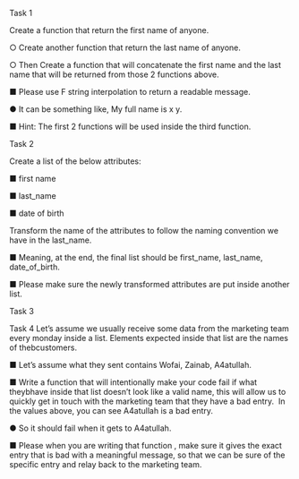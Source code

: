 Task 1

Create a function that return the first name of anyone.

‎○ Create another function that return the last name of anyone.

‎○ Then Create a function that will concatenate the first name and the last name that will be returned from those 2 functions above.

‎■ Please use F string interpolation to return a readable message.

‎● It can be something like, My full name is x y.

‎■ Hint: The first 2 functions will be used inside the third function.

Task 2

Create a list of the below attributes:

‎■ first name

‎■ last_name

‎■ date of birth

‎Transform the name of the attributes to follow the naming convention we have in the last_name.

‎■ Meaning, at the end, the final list should be first_name, last_name, ‎date_of_birth.

‎■ Please make sure the newly transformed attributes are put inside another ‎list.

Task 3



Task 4
Let’s assume we usually receive some data from the marketing team every monday inside a list. Elements expected inside that list are the names of theb‎customers.

‎■ Let’s assume what they sent contains Wofai, Zainab, A4atullah.

‎■ Write a function that will intentionally make your code fail if what theyb‎have inside that list doesn’t look like a valid name, this will allow us to ‎quickly get in touch with the marketing team that they have a bad entry.
‎
In the values above, you can see A4atullah is a bad entry.

‎● So it should fail when it gets to A4atullah.

‎■ Please when you are writing that function , make sure it gives the exact ‎entry that is bad with a meaningful message, so that we can be sure of the specific entry and relay back to the marketing team.
